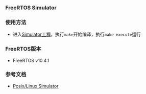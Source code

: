 ### FreeRTOS Simulator

### 使用方法

- 进入[Simulator工程](./simulator)，执行`make`开始编译，执行`make execute`运行

### FreeRTOS版本

- FreeRTOS v10.4.1

### 参考文档

- [Posix/Linux Simulator](https://freertos.org/FreeRTOS-simulator-for-Linux.html)

